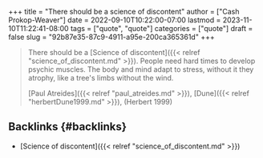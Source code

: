 +++
title = "There should be a science of discontent"
author = ["Cash Prokop-Weaver"]
date = 2022-09-10T10:22:00-07:00
lastmod = 2023-11-10T11:22:41-08:00
tags = ["quote", "quote"]
categories = ["quote"]
draft = false
slug = "92b87e35-87c9-4911-a95e-200ca365361d"
+++

> There should be a [Science of discontent]({{< relref "science_of_discontent.md" >}}). People need hard times to develop psychic muscles. The body and mind adapt to stress, without it they atrophy, like a tree's limbs without the wind.
>
> [Paul Atreides]({{< relref "paul_atreides.md" >}}), [Dune]({{< relref "herbertDune1999.md" >}}), (Herbert 1999)


## Backlinks {#backlinks}

-   [Science of discontent]({{< relref "science_of_discontent.md" >}})
